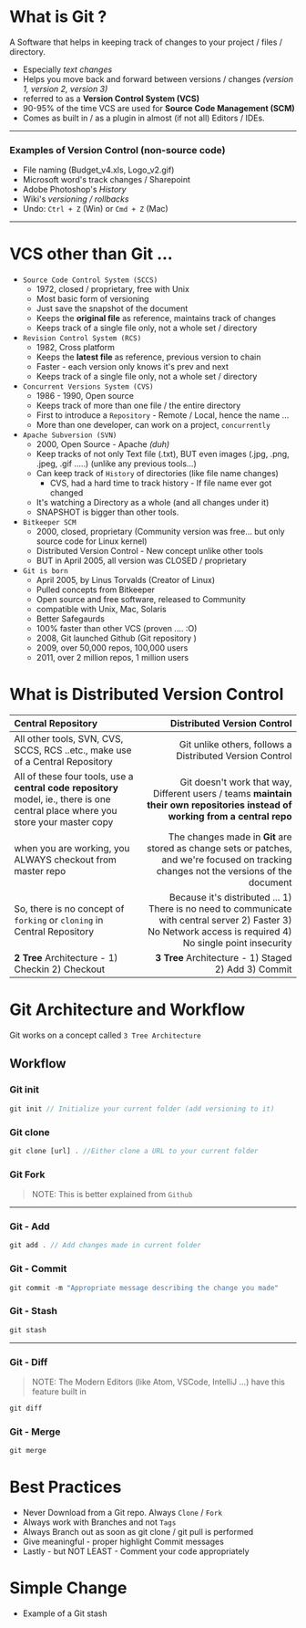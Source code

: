 # What is Git ?
A Software that helps in keeping track of changes to your project / files / directory. 
- Especially _text changes_
- Helps you move back and forward between versions / changes _(version 1, version 2, version 3)_
- referred to as a **Version Control System (VCS)**
- 90-95% of the time VCS are used for **Source Code Management (SCM)**
-  Comes as built in / as a plugin in almost (if not all) Editors / IDEs.

---

### Examples of Version Control (non-source code)
- File naming (Budget_v4.xls, Logo_v2.gif)
- Microsoft word's track changes / Sharepoint
- Adobe Photoshop's _History_
- Wiki's _versioning / rollbacks_
- Undo: `Ctrl + Z` (Win) or `Cmd + Z` (Mac)

---

# VCS other than Git ...
- `Source Code Control System (SCCS)`
	- 1972, closed / proprietary, free with Unix
	- Most basic form of versioning
	- Just save the snapshot of the document
	- Keeps the **original file** as reference, maintains track of changes
	- Keeps track of a single file only, not a whole set / directory
- `Revision Control System (RCS)`
	- 1982, Cross platform
	- Keeps the **latest file** as reference, previous version to chain
	- Faster - each version only knows it's prev and next
	- Keeps track of a single file only, not a whole set / directory
- `Concurrent Versions System (CVS)`
	- 1986 - 1990, Open source
	- Keeps track of more than one file / the entire directory
	- First to introduce a `Repository` - Remote / Local, hence the name ...
	- More than one developer, can work on a project, `concurrently`
- `Apache Subversion (SVN)`
	- 2000, Open Source - Apache _(duh)_
	- Keep tracks of not only Text file (.txt), BUT even images (.jpg, .png, .jpeg, .gif .....) (unlike any previous tools...)
	- Can keep track of `History` of directories (like file name changes)
		- CVS, had a hard time to track history - If file name ever got changed
	- It's watching a Directory as a whole (and all changes under it)
	- SNAPSHOT is bigger than other tools.
- `Bitkeeper SCM`
	- 2000, closed, proprietary (Community version was free... but only source code for Linux kernel)
	- Distributed Version Control  - New concept unlike other tools
	- BUT in April 2005, all version was CLOSED / proprietary
- `Git is born` 
	- April 2005, by Linus Torvalds (Creator of Linux)
	- Pulled concepts from Bitkeeper
	- Open source and free software, released to Community
	- compatible with Unix, Mac, Solaris
	- Better Safegaurds
	- 100% faster than other VCS (proven .... :O)
	- 2008, Git launched Github (Git repository )
	- 2009, over 50,000 repos, 100,000 users
	- 2011, over 2 million repos, 1 million users

# What is Distributed Version Control

| Central Repository | Distributed Version Control |
|:----------------------|---------------------------------:|
| All other tools, SVN, CVS, SCCS, RCS ..etc., make use of a Central Repository | Git unlike others, follows a Distributed Version Control |
| All of these four tools, use a **central code repository** model, ie., there is one central place where you store your master copy | Git doesn't work that way, Different users / teams **maintain their own repositories instead of working from a central repo** |
| when you are working, you ALWAYS checkout from master repo | The changes made in **Git** are stored as change sets or patches, and we're focused on tracking changes not the versions of the document |
| So, there is no concept of `forking` or `cloning` in Central Repository | Because it's distributed ... 1) There is no need to communicate with central server 2) Faster 3) No Network access is required 4) No single point insecurity |
| **2 Tree** Architecture - 1) Checkin 2) Checkout | **3 Tree** Architecture - 1) Staged 2) Add 3) Commit

# Git Architecture and Workflow

Git works on a concept called `3 Tree Architecture` 

## Workflow

### Git init
```javascript
git init // Initialize your current folder (add versioning to it)
```
### Git clone

```javascript
git clone [url] . //Either clone a URL to your current folder
```
### Git Fork

> NOTE: This is better explained from `Github`

---
### Git - Add
```javascript
git add . // Add changes made in current folder
```
### Git - Commit
```javascript
git commit -m "Appropriate message describing the change you made"
```
### Git - Stash

```javascript
git stash
```
---
### Git - Diff
> NOTE: The Modern Editors (like Atom, VSCode, IntelliJ ...) have this feature built in
```javascript
git diff
```
### Git - Merge

```javascript
git merge 
```

# Best Practices

- Never Download from a Git repo. Always `Clone` / `Fork`
- Always work with Branches  and not `Tags`
- Always Branch out as soon as git clone / git pull is performed
- Give meaningful - proper highlight Commit messages
- Lastly - but NOT LEAST - Comment your code appropriately 

# Simple Change

- Example of a Git stash
